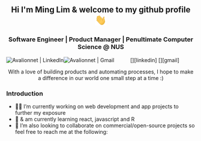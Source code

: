<div align="center">
  <h2> 
    Hi I'm Ming Lim & welcome to my github profile <img src="https://raw.githubusercontent.com/ABSphreak/ABSphreak/master/gifs/Hi.gif" width="30px">
  </h2>
</div>

<div align="center">
  <h3>
    Software Engineer | Product Manager | Penultimate Computer Science @ NUS
  </h3>
  <p>
    <!-- [<img align="left" alt="<my website>.com" src="https://raw.githubusercontent.com/iconic/open-iconic/master/svg/globe.svg" />][website] -->
    [<img align="left" alt="Avalionnet | LinkedIn" src="https://img.shields.io/badge/linkedin-%230077B5.svg?&style=for-the-badge&logo=linkedin&logoColor=white" />][linkedin]
    [<img align="left" alt="Avalionnet | Gmail" src="https://img.shields.io/badge/Gmail-D14836?style=for-the-badge&logo=gmail&logoColor=white" />][gmail]
    <!-- [<img align="left" alt="Avalionnet | Medium" src="https://img.shields.io/badge/medium-%2312100E.svg?&style=for-the-badge&logo=medium&logoColor=white" />][medium] -->
  </p>
  <p>
    With a love of building products and automating processes, I hope to make a difference in our world one small step at a time :)
  </p>
</div>

<!--
**Avalionnet/Avalionnet** is a ✨ _special_ ✨ repository because its `README.md` (this file) appears on your GitHub profile. -->

### Introduction
- 👨‍💻 I’m currently working on web development and app projects to further my exposure
- 🌱 & am currently learning react, javascript and R
- 👯 I’m also looking to collaborate on commercial/open-source projects so feel free to reach me at the following:


<!-- [website]: <my website> -->
[linkedin]: https://www.linkedin.com/in/minglim/
[gmail]: mailto:minglim@comp.nus.edu.sg
